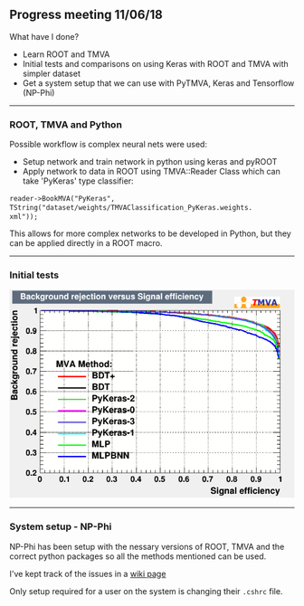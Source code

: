 ##  Progress meeting 11/06/18

What have I done?
- Learn ROOT and TMVA
- Initial tests and comparisons on using Keras with ROOT and TMVA with simpler dataset
- Get a system setup that we can use with PyTMVA, Keras and Tensorflow (NP-Phi) 
---

### ROOT, TMVA and Python

Possible workflow is complex neural nets were used:
- Setup network and train network in python using keras and pyROOT
- Apply network to data in ROOT using TMVA::Reader Class which can take 'PyKeras' type classifier:

```
reader->BookMVA("PyKeras", TString("dataset/weights/TMVAClassification_PyKeras.weights.       xml"));
```

This allows for more complex networks to be developed in Python, but they can be applied directly in a ROOT macro.

---

### Initial tests

![fig1](https://raw.githubusercontent.com/mj-will/ml4np/master/figures/rejBvsS.png)

---

### System setup - NP-Phi

NP-Phi has been setup with the nessary versions of ROOT, TMVA and the correct python packages so all the methods mentioned can be used.

I've kept track of the issues in a [wiki page](https://github.com/mj-will/ml4np/wiki/PyROOT-Issues-&-Observations)

Only setup required for a user on the system is changing their `.cshrc` file.
